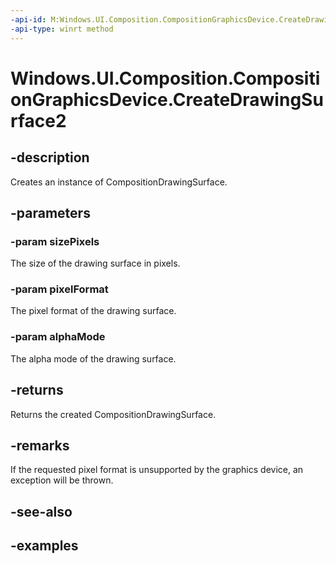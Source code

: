 ```yaml
---
-api-id: M:Windows.UI.Composition.CompositionGraphicsDevice.CreateDrawingSurface2(Windows.Graphics.SizeInt32,Windows.Graphics.DirectX.DirectXPixelFormat,Windows.Graphics.DirectX.DirectXAlphaMode)
-api-type: winrt method
---
```


<!-- Method syntax.
public CompositionDrawingSurface CompositionGraphicsDevice.CreateDrawingSurface2(SizeInt32 sizePixels, DirectXPixelFormat pixelFormat, DirectXAlphaMode alphaMode)
-->

# Windows.UI.Composition.CompositionGraphicsDevice.CreateDrawingSurface2

## -description
Creates an instance of CompositionDrawingSurface.



## -parameters

### -param sizePixels
The size of the drawing surface in pixels.

### -param pixelFormat
The pixel format of the drawing surface.

### -param alphaMode
The alpha mode of the drawing surface.

## -returns
Returns the created CompositionDrawingSurface.

## -remarks
If the requested pixel format is unsupported by the graphics device, an exception will be thrown.

## -see-also

## -examples


